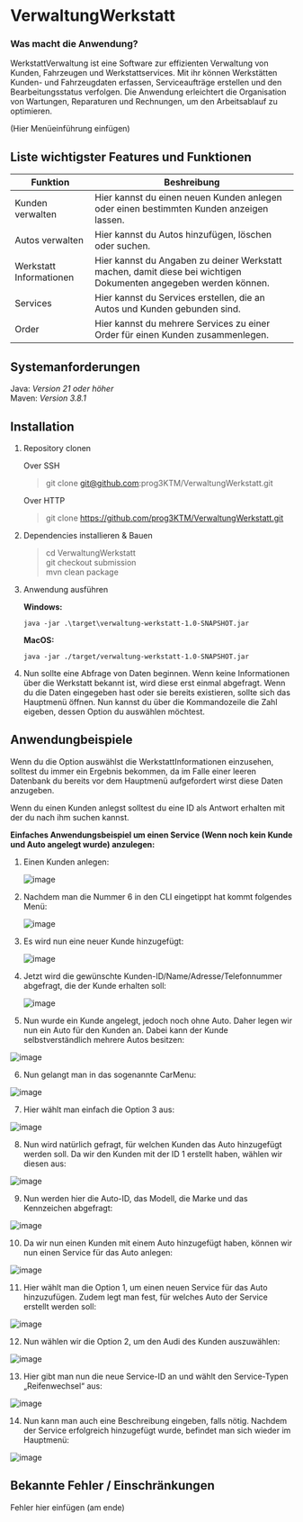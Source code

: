 # VerwaltungWerkstatt  
### Was macht die Anwendung?

WerkstattVerwaltung ist eine Software zur effizienten Verwaltung von Kunden, Fahrzeugen und Werkstattservices. Mit ihr können Werkstätten Kunden- und Fahrzeugdaten erfassen, Serviceaufträge erstellen und den Bearbeitungsstatus verfolgen. Die Anwendung erleichtert die Organisation von Wartungen, Reparaturen und Rechnungen, um den Arbeitsablauf zu optimieren.

(Hier Menüeinführung einfügen)

## Liste wichtigster Features und Funktionen  

| Funktion | Beshreibung |
|-------|-----|
| Kunden verwalten | Hier kannst du einen neuen Kunden anlegen oder einen bestimmten Kunden anzeigen lassen. |
| Autos verwalten | Hier kannst du Autos hinzufügen, löschen oder suchen. |
| Werkstatt Informationen | Hier kannst du Angaben zu deiner Werkstatt machen, damit diese bei wichtigen Dokumenten angegeben werden können. |
| Services | Hier kannst du Services erstellen, die an Autos und Kunden gebunden sind. |
| Order | Hier kannst du mehrere Services zu einer Order für einen Kunden zusammenlegen. |

## Systemanforderungen  
Java: *Version 21 oder höher*  
Maven: *Version 3.8.1*

## Installation  
1. Repository clonen
   
   Over SSH
   > git clone git@github.com:prog3KTM/VerwaltungWerkstatt.git

   Over HTTP
   > git clone https://github.com/prog3KTM/VerwaltungWerkstatt.git

2. Dependencies installieren & Bauen
   > cd VerwaltungWerkstatt  
   > git checkout submission  
   > mvn clean package
   
3. Anwendung ausführen
   
   **Windows:**
   ```
   java -jar .\target\verwaltung-werkstatt-1.0-SNAPSHOT.jar
   ```

   **MacOS:**
   ```
   java -jar ./target/verwaltung-werkstatt-1.0-SNAPSHOT.jar
   ```

4. Nun sollte eine Abfrage von Daten beginnen. Wenn keine Informationen über die Werkstatt bekannt ist, wird diese erst einmal abgefragt. Wenn du die Daten eingegeben hast oder sie bereits existieren, sollte sich das Hauptmenü öffnen. Nun kannst du über die Kommandozeile die Zahl eigeben, dessen Option du auswählen möchtest.

## Anwendungbeispiele  
Wenn du die Option auswählst die WerkstattInformationen einzusehen, solltest du immer ein Ergebnis bekommen, da im Falle einer leeren Datenbank du bereits vor dem Hauptmenü aufgefordert wirst diese Daten anzugeben.  

Wenn du einen Kunden anlegst solltest du eine ID als Antwort erhalten mit der du nach ihm suchen kannst.

**Einfaches Anwendungsbeispiel um einen Service (Wenn noch kein Kunde und Auto angelegt wurde) anzulegen:**
1. Einen Kunden anlegen:
 
   ![image](https://github.com/user-attachments/assets/a76a4dbc-e432-4a3c-8c3c-ef0c1e65c6ff)
   
2. Nachdem man die Nummer 6 in den CLI eingetippt hat kommt folgendes Menü:
   
   ![image](https://github.com/user-attachments/assets/774a5abc-31d9-4f80-9e03-e2f61ebc1c4e)
   
3. Es wird nun eine neuer Kunde hinzugefügt:
 
   ![image](https://github.com/user-attachments/assets/e06364b1-f510-4bd0-bf27-d90afb6331bd)
   
4. Jetzt wird die gewünschte Kunden-ID/Name/Adresse/Telefonnummer abgefragt, die der Kunde erhalten soll:
   
   ![image](https://github.com/user-attachments/assets/b3dd998a-8eee-4a47-ad5f-cbc893c92362)

5. Nun wurde ein Kunde angelegt, jedoch noch ohne Auto. Daher legen wir nun ein Auto für den Kunden an. Dabei kann der Kunde selbstverständlich mehrere Autos besitzen:

![image](https://github.com/user-attachments/assets/0a3ce38a-b4db-48bf-9b6d-9d36cf53a20d)

6. Nun gelangt man in das sogenannte CarMenu:
   
![image](https://github.com/user-attachments/assets/a4aae0f1-2688-49ea-8bd2-343e90315933)

7. Hier wählt man einfach die Option 3 aus:

![image](https://github.com/user-attachments/assets/f10b068c-3005-4324-a0f6-7e017d62462e)

8. Nun wird natürlich gefragt, für welchen Kunden das Auto hinzugefügt werden soll. Da wir den Kunden mit der ID 1 erstellt haben, wählen wir diesen aus:

![image](https://github.com/user-attachments/assets/9ea53bed-8b40-4065-b154-30a9d3ee2f7f)

9. Nun werden hier die Auto-ID, das Modell, die Marke und das Kennzeichen abgefragt:

![image](https://github.com/user-attachments/assets/555cc6bd-be25-4b81-8a76-1a8b5daee7e7)

10. Da wir nun einen Kunden mit einem Auto hinzugefügt haben, können wir nun einen Service für das Auto anlegen:

![image](https://github.com/user-attachments/assets/9fb3d4ef-8bba-4d6e-8a91-ebe8a2f50ca0)

11. Hier wählt man die Option 1, um einen neuen Service für das Auto hinzuzufügen. Zudem legt man fest, für welches Auto der Service erstellt werden soll:

![image](https://github.com/user-attachments/assets/2ac81c7b-4a16-4c12-9781-c7855a0da9fe)

12. Nun wählen wir die Option 2, um den Audi des Kunden auszuwählen:
    
![image](https://github.com/user-attachments/assets/5fb8644a-29d3-404e-ae48-57376dc5a8de)

13. Hier gibt man nun die neue Service-ID an und wählt den Service-Typen „Reifenwechsel“ aus:

![image](https://github.com/user-attachments/assets/f1c04247-010d-42d7-88c1-4eece979f08d)

14. Nun kann man auch eine Beschreibung eingeben, falls nötig. Nachdem der Service erfolgreich hinzugefügt wurde, befindet man sich wieder im Hauptmenü:

![image](https://github.com/user-attachments/assets/a7dced85-db58-40b9-a5de-1846780af5f4)

## Bekannte Fehler / Einschränkungen  
Fehler hier einfügen (am ende)
